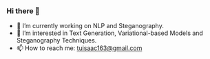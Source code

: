 ### Hi there 👋
- 🔭 I’m currently working on NLP and Steganography.
- 🌱 I’m interested in Text Generation, Variational-based Models and Steganography Techniques.
- 📫 How to reach me: tuisaac163@gmail.com
